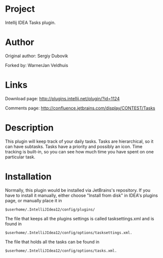 Project
=======
Intellij IDEA Tasks plugin.

Author
======
Original author: Sergiy Dubovik

Forked by: WarnerJan Veldhuis

Links
=====
Download page: http://plugins.intellij.net/plugin/?id=1124

Comments page: http://confluence.jetbrains.com/display/CONTEST/Tasks

Description
===========
This plugin will keep track of your daily tasks. Tasks are hierarchical, so it can have subtasks. Tasks have a
priority and possibly an icon. Time tracking is built-in, so you can see how much time you have spent on one
particular task.

Installation
============
Normally, this plugin would be installed via JetBrains's repository. If you have to install it manually,
either choose "Install from disk" in IDEA's plugins page, or manually place it in

    $userhome/.IntelliJIdea12/config/plugins/

The file that keeps all the plugins settings is called tasksettings.xml and is found in 

    $userhome/.IntelliJIdea12/config/options/tasksettings.xml.

The file that holds all the tasks can be found in 

    $userhome/.IntelliJIdea12/config/options/tasks.xml.

